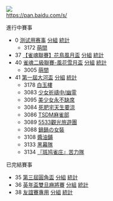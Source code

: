 [![](https://www.z4a.net/images/2018/08/01/u.png)]()  
https://pan.baidu.com/s/

進行中賽事
- 0 [测试用赛事](https://mahjong.pub/admin.php?cid=0&amp;c_pw=yyyyyyy) [分組](https://mahjong.pub/?cid=0#!class) [統計](https://mahjong.pub/?cid=0#!ranking)
   - 3172  [萌間](https://mahjong.pub/team.htm?t_pw=3wlAlSPl1m0N4cFN5T@DzA)
- 37 [【雀魂聯賽】花鳥風月盃](https://mahjong.pub/admin.php?cid=37&amp;c_pw=hnfy) [分組](https://mahjong.pub/?cid=37#!class) [統計](https://mahjong.pub/?cid=37#!ranking)
- 40 [雀魂二級聯賽-風花雪月盃](https://mahjong.pub/admin.php?cid=40&amp;c_pw=fhxy) [分組](https://mahjong.pub/?cid=40#!class) [統計](https://mahjong.pub/?cid=40#!ranking)
    - 3005 [萌間](https://mahjong.pub/team.htm?t_pw=3ievgia=WXm3vW3u3OR3eA)
- 41 [第一屆大河盃](https://mahjong.pub/admin.php?cid=41&amp;c_pw=dhdhd) [分組](https://mahjong.pub/?cid=41#!class) [統計](https://mahjong.pub/?cid=41#!ranking)
    - 3178 [白玉樓](https://mahjong.pub/team.htm?t_pw=3UXv5hiRsG44Ni2H7pyuaM)
    - 3083 [少女祈禱中/幽霊](https://mahjong.pub/team.htm?t_pw=1snyPgIaDzFsTqsbHhvQoX)
    - 3095 [美少女永不缺席](https://mahjong.pub/team.htm?t_pw=05sd4pGMKtarE2yLE9D4OA)
    - 3084 [死肥宅天生要涼](https://mahjong.pub/team.htm?t_pw=27T=d4YZQD5XOHjIcwJ1jp)
    - 3086 [TSDM麻雀部](https://mahjong.pub/team.htm?t_pw=2RvSN9COPtPkzyLAo3QzK@)
    - 3089 [5533觀光旅遊團](https://mahjong.pub/team.htm?t_pw=2U2VpC2HoKgsUfigTzSEFc)
    - 3088 [鍋鍋の女裝](https://mahjong.pub/team.htm?t_pw=0ylfmL6atw0GZ1f=aOiipJ)
    - 3108 [醬油鋪](https://mahjong.pub/team.htm?t_pw=2dzBoxIrLLiL9AGQ8Hts9p)
    - 3133 [黑幕隊](https://mahjong.pub/team.htm?t_pw=2DBX2o2BIQ0p8FmpPA=TJ4)
    - 3134 [『斑鸠雀庄』苦力隊](https://mahjong.pub/team.htm?t_pw=1r0YleTXUF0V5qusH=05ea)

已完結賽事
- 35 [第三屆圓角盃](https://mahjong.pub/admin.php?cid=35&amp;c_pw=yjbyjb3) [分組](https://mahjong.pub/?cid=35#!class) [統計](https://mahjong.pub/?cid=35#!ranking)
- 36 [英年盃雙旦麻將賽](https://mahjong.pub/admin.php?cid=36&amp;c_pw=ynbynbnb) [分組](https://mahjong.pub/?cid=36#!class) [統計](https://mahjong.pub/?cid=36#!ranking)
- 38 [友誼賽專用](https://mahjong.pub/admin.php?cid=38&amp;c_pw=yysyys) [分組](https://mahjong.pub/?cid=38#!class) [統計](https://mahjong.pub/?cid=38#!ranking)
